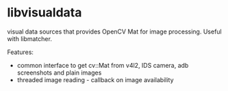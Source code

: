 libvisualdata
=============

visual data sources that provides OpenCV Mat for image processing. Useful with libmatcher.

Features:
- common interface to get cv::Mat from v4l2, IDS camera, adb screenshots and plain images
- threaded image reading - callback on image availability
